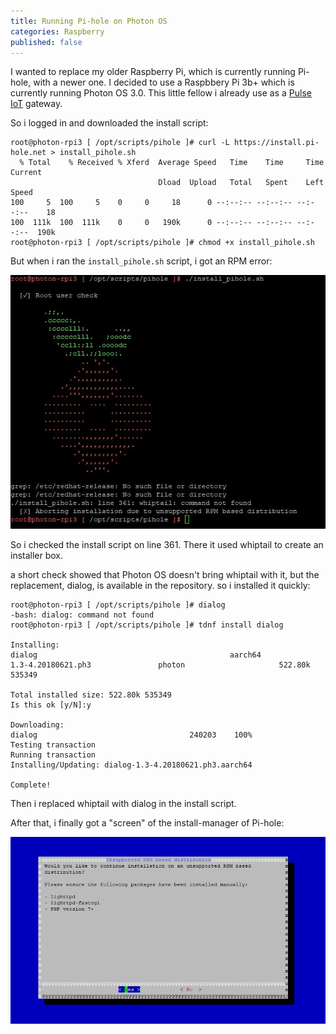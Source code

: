 ```yaml
---
title: Running Pi-hole on Photon OS
categories: Raspberry
published: false
---
```

I wanted to replace my older Raspberry Pi, which is currently running Pi-hole, with a newer one. I decided to use a Raspbbery Pi 3b+ which is currently running Photon OS 3.0.
This little fellow i already use as a [Pulse IoT](https://www.vmware.com/products/pulse-iot-device-management.html) gateway.

So i logged in and downloaded the install script:

```
root@photon-rpi3 [ /opt/scripts/pihole ]# curl -L https://install.pi-hole.net > install_pihole.sh
  % Total    % Received % Xferd  Average Speed   Time    Time     Time  Current
                                 Dload  Upload   Total   Spent    Left  Speed
100     5  100     5    0     0     18      0 --:--:-- --:--:-- --:--:--    18
100  111k  100  111k    0     0   190k      0 --:--:-- --:--:-- --:--:--  190k
root@photon-rpi3 [ /opt/scripts/pihole ]# chmod +x install_pihole.sh
```

But when i ran the ```install_pihole.sh``` script, i got an RPM error:

![](/images/pihole_install_error.JPG)

So i checked the install script on line 361.
There it used whiptail to create an installer box.

a short check showed that Photon OS doesn't bring whiptail with it, but the replacement, dialog, is available in the repository.
so i installed it quickly:

```
root@photon-rpi3 [ /opt/scripts/pihole ]# dialog
-bash: dialog: command not found
root@photon-rpi3 [ /opt/scripts/pihole ]# tdnf install dialog

Installing:
dialog                                           aarch64                  1.3-4.20180621.ph3               photon                     522.80k 535349

Total installed size: 522.80k 535349
Is this ok [y/N]:y

Downloading:
dialog                                  240203    100%
Testing transaction
Running transaction
Installing/Updating: dialog-1.3-4.20180621.ph3.aarch64

Complete!
```

Then i replaced whiptail with dialog in the install script.

After that, i finally got a "screen" of the install-manager of Pi-hole:

![](/images/pihole_install_1st.JPG)
